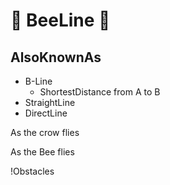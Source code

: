 # 👣 BeeLine 👣

## AlsoKnownAs

- B-Line
    - ShortestDistance from A to B
- StraightLine
- DirectLine

As the crow flies

As the Bee flies

!Obstacles